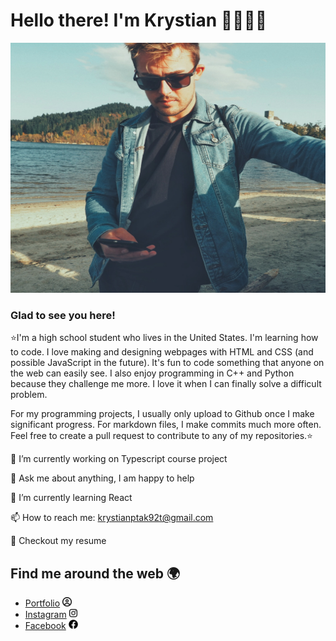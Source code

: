 # Hello there!  I'm Krystian 👋👩🏾‍💻
<img src="IMG_20201122_193103_280.jpg" width="1000" height="400" alt="alt">

### Glad to see you here!   
⭐I'm a high school student who lives in the United States. I'm learning how to code. I love making and designing webpages with HTML and CSS (and possible JavaScript in the future). It's fun to code something that anyone on the web can easily see. I also enjoy programming in C++ and Python because they challenge me more. I love it when I can finally solve a difficult problem.

For my programming projects, I usually only upload to Github once I make significant progress. For markdown files, I make commits much more often. Feel free to create a pull request to contribute to any of my repositories.⭐

🔭 I’m currently working on Typescript course project

💬 Ask me about anything, I am happy to help 

🌱 I’m currently learning React

📫 How to reach me: krystianptak92t@gmail.com

📝   Checkout my resume

## Find me around the web 🌍
- <a href="google.com" target="_blank">Portfolio</a> <img src="circle-user-regular.svg" height="15px" width="auto">
- <a href="instagram.com" target="_blank">Instagram</a> <img src="instagram.svg" height="15px" width="auto">
- <a href="facebook.com" target="_blank">Facebook</a>  <img src="facebook.svg" height="15px" width="auto">
